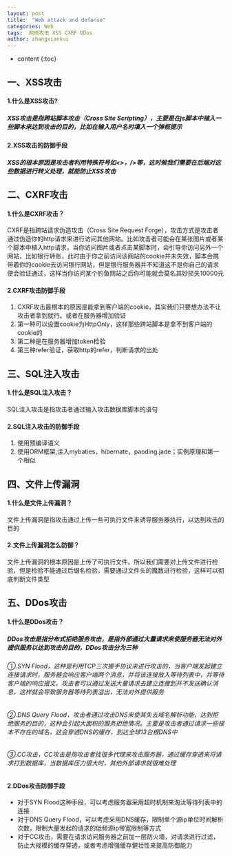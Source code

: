 ```yaml
---
layout: post
title:  "Web attack and defense"
categories: Web
tags:  网络攻击 XSS CXRF DDos 
author: zhangxiankui
---
```


* content
{:toc}


## 一、XSS攻击
#### 1.什么是XSS攻击?
##### XSS攻击是指跨站脚本攻击（Cross Site Scripting），主要是在js脚本中植入一些脚本来达到攻击的目的，比如在输入用户名时填入一个弹框提示
#### 2.XSS攻击的防御手段
##### XSS的根本原因是攻击者利用特殊符号如<>，/>等，这时候我们需要在后端对这些数据进行转义处理，就能防止XSS攻击
	
## 二、CXRF攻击
#### 1.什么是CXRF攻击？
CXRF是指跨站请求伪造攻击（Cross Site Request Forge），攻击方式是攻击者通过伪造你的http请求来进行访问其他网站。比如攻击者可能会在某张图片或者某个脚本中植入http请求，当你访问图片或者点击某脚本时，会引导你访问另外一个网站，比如银行转账，此时由于你之前访问该网站的cookie并未失效，脚本会携带着你的cookie去访问银行网站，但是银行服务器并不知道这不是你自己的请求便会验证通过，这样当你访问某个钓鱼网站之后你可能就会莫名其妙损失10000元
#### 2.CXRF攻击防御手段
1. CXRF攻击最根本的原因是能拿到客户端的cookie，其实我们只要想办法不让攻击者拿到就行。或者在服务器增加验证
2.	第一种可以设置cookie为HttpOnly，这样那些跨站脚本是拿不到客户端的cookie的
3.	第二种是在服务器增加token检验
4.	第三种refer验证，获取http的refer，判断请求的出处
		
## 三、SQL注入攻击
#### 1.什么是SQL注入攻击？
SQL注入攻击是指攻击者通过输入攻击数据库脚本的语句
#### 2.SQL注入攻击的防御手段
1. 使用预编译语义
2. 使用ORM框架,注入mybaties，hibernate，paoding.jade；实例原理和第一个相似
	
## 四、文件上传漏洞
#### 1.什么是文件上传漏洞？
文件上传漏洞是指攻击通过上传一些可执行文件来诱导服务器执行，以达到攻击的目的
#### 2.文件上传漏洞怎么防御？
文件上传漏洞的根本原因是上传了可执行文件。所以我们需要对上传文件进行检验，但是检验不能通过后缀名检验，需要通过文件头的魔数进行检验，这样可以彻底判断文件类型

## 五、DDos攻击
#### 1.什么是DDos攻击？
#####	DDos攻击是指分布式拒绝服务攻击，是指外部通过大量请求来使服务器无法对外提供服务以达到攻击的目的，DDos攻击分为三种
######	①.SYN Flood，这种是利用TCP三次握手协议来进行攻击的，当客户端发起建立连接请求时，服务器会响应客户端两个消息，并将该连接放入等待列表中，并等待客户端的响应报文。攻击者可以通过发送大量请求去建立连接到并不发送确认消息，这样就会导致服务器等待列表溢出，无法对外提供服务
######	②.DNS Query Flood，攻击者通过攻击DNS来使其失去域名解析功能，达到拒绝服务的目的，这种会引起大面积的服务拒绝情况。主要是攻击者通过请求一些根本不存在的域名，这会穿透DNS的缓存，到达全球13台根DNS中
######	③.CC攻击，CC攻击是指攻击者找很多代理来攻击服务器，通过缓存穿透来将请求打到数据库，当数据库压力很大时，其他外部请求就很难处理
#### 2.DDos攻击防御手段
-	对于SYN Flood这种手段，可以考虑服务器采用超时机制来淘汰等待列表中的连接
- 对于DNS Query Flood，可以考虑采用DNS缓存，限制单个源ip单位时间解析次数，限制大量发起的请求的低频源ip带宽限制等方式
-	对于CC攻击，需要在请求访问服务器之前加一层防火墙，对请求进行过滤，防止大规模的缓存穿透，或者考虑增强缓存健壮性来提高防御能力